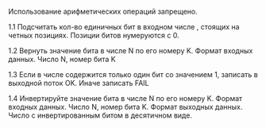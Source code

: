 Использование арифметических операций запрещено.

1.1 Подсчитать кол-во единичных бит в входном числе , стоящих на четных позициях. Позиции битов нумеруются с 0.

1.2 Вернуть значение бита в числе N по его номеру K.
Формат входных данных. Число N, номер бита K

1.3 Если в числе содержится только один бит со значением 1, записать в выходной поток OK. Иначе записать FAIL 

1.4 Инвертируйте значение бита в числе N по его номеру K.
Формат входных данных. Число N, номер бита K.
Формат выходных данных. Число с инвертированным битом в десятичном виде.

